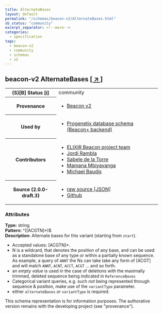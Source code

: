 ```yaml
---
title: AlternateBases
layout: default
permalink: "/schemas/beacon-v2/AlternateBases.html"
sb_status: "community"
excerpt_separator: <!--more-->
categories:
  - specification
tags:
  - beacon-v2
  - community
  - schemas
  - v2
---
```


<div id="schema-header-title">
  <h2><span id="schema-header-title-project">beacon-v2</span> AlternateBases <a href="https://github.com/ga4gh-beacon/specification-v2-blocks" target="_BLANK">[ &nearr; ]</a></h2>
</div>

<table id="schema-header-table">
<tr>
<th>{S}[B] Status <a href="https://schemablocks.org/about/sb-status-levels.html">[i]</a></th>
<td><div id="schema-header-status">community</div></td>
</tr>
<tr><th>Provenance</th><td><ul>
<li><a href="https://github.com/ga4gh-beacon/specification-v2">Beacon v2</a></li>
</ul></td></tr>
<tr><th>Used by</th><td><ul>
<li><a href="https://github.com/progenetix/schemas/">Progenetix database schema (Beacon+ backend)</a></li>
</ul></td></tr>


<!--more-->
<tr><th>Contributors</th><td><ul>
<li><a href="https://beacon-project.io/categories/people.html">ELIXIR Beacon project team</a></li>
<li><a href="https://github.com/jrambla">Jordi Rambla</a></li>
<li><a href="https://github.com/sdelatorrep">Sabele de la Torre</a></li>
<li><a href="https://github.com/mamanambiya">Mamana Mbiyavanga</a></li>
<li><a href="https://orcid.org/0000-0002-9903-4248">Michael Baudis</a></li>
</ul></td></tr>
<tr><th>Source (2.0.0-draft.3)</th><td><ul>
<li><a href="current/AlternateBases.json" target="_BLANK">raw source [JSON]</a></li>
<li><a href="https://github.com/ga4gh-beacon/specification-v2-blocks/blob/master/schemas/AlternateBases.yaml" target="_BLANK">Github</a></li>
</ul></td></tr>
</table>

<div id="schema-attributes-title"><h3>Attributes</h3></div>

  
__Type:__ string  
__Pattern:__ ^([ACGTN]*)$  
__Description:__ Alternate bases for this variant (starting from `start`).
* Accepted values: [ACGTN]*.
* N is a wildcard, that denotes the position of any base, and can be
used as a standalone base of any type or within a partially known
sequence. As example, a query of `ANNT` the Ns can take take any form of
[ACGT] and will match `ANNT`, `ACNT`, `ACCT`, `ACGT` ... and so forth.
* an *empty value* is used in the case of deletions with the maximally
trimmed, deleted sequence being indicated in `ReferenceBases`
* Categorical variant queries, e.g. such *not* being represented through
sequence & position, make use of the `variantType` parameter.
* either `alternateBases` or `variantType` is required.
<div id="schema-footer"> This schema representation is for information purposes. The authorative  version remains with the developing project (see "provenance"). </div>


